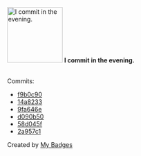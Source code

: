 <img src="https://my-badges.github.io/my-badges/evening-commits.png" alt="I commit in the evening." title="I commit in the evening." width="128">
<strong>I commit in the evening.</strong>
<br><br>

Commits:

- <a href="https://github.com/ksysoev/make-it-public/commit/f9b0c9000f9c197d1ea84a5113b269a350e3a456">f9b0c90</a>
- <a href="https://github.com/ksysoev/make-it-public/commit/14a8233eb1f8c4268210ff296ff3c25ff3f93b8a">14a8233</a>
- <a href="https://github.com/ksysoev/make-it-public/commit/9fa646e1badfb45faf06380e295d7d8f9f9be6a8">9fa646e</a>
- <a href="https://github.com/ksysoev/make-it-public/commit/d090b50908896440300fe5f3cbc6df7ee4826ab3">d090b50</a>
- <a href="https://github.com/ksysoev/make-it-public/commit/58d045fc7a7cff66357a38fd60fab4fca472c290">58d045f</a>
- <a href="https://github.com/ksysoev/make-it-public/commit/2a957c1abfaa8bef03cc64fe030edfd177b71426">2a957c1</a>


Created by <a href="https://github.com/my-badges/my-badges">My Badges</a>